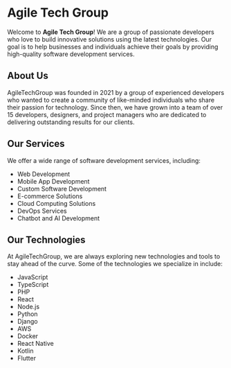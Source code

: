 # Agile Tech Group

Welcome to **Agile Tech Group**! We are a group of passionate developers who love to build innovative solutions using the latest technologies. Our goal is to help businesses and individuals achieve their goals by providing high-quality software development services.

## About Us
AgileTechGroup was founded in 2021 by a group of experienced developers who wanted to create a community of like-minded individuals who share their passion for technology. Since then, we have grown into a team of over 15 developers, designers, and project managers who are dedicated to delivering outstanding results for our clients.

## Our Services
We offer a wide range of software development services, including:
- Web Development 
- Mobile App Development 
- Custom Software Development 
- E-commerce Solutions 
- Cloud Computing Solutions 
- DevOps Services 
- Chatbot and AI Development 

## Our Technologies
At AgileTechGroup, we are always exploring new technologies and tools to stay ahead of the curve. Some of the technologies we specialize in include:
- JavaScript
- TypeScript
- PHP
- React
- Node.js
- Python
- Django
- AWS
- Docker
- React Native
- Kotlin
- Flutter
